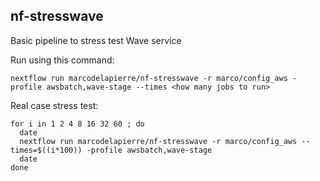 ## nf-stresswave

Basic pipeline to stress test Wave service 

Run using this command:

```
nextflow run marcodelapierre/nf-stresswave -r marco/config_aws -profile awsbatch,wave-stage --times <how many jobs to run>
```

Real case stress test:
```
for i in 1 2 4 8 16 32 60 ; do
  date
  nextflow run marcodelapierre/nf-stresswave -r marco/config_aws --times=$((i*100)) -profile awsbatch,wave-stage
  date
done
```
